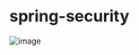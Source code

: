 # spring-security
![image](https://github.com/fatemes2003/spring-security/assets/54760375/49274f78-e6e0-426f-bb5b-69dff4081d08)
